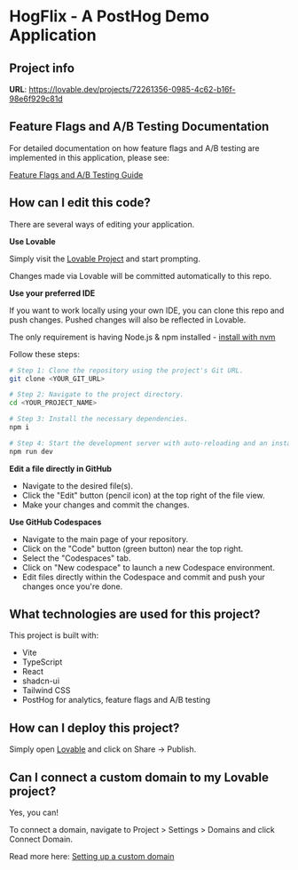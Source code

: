 
# HogFlix - A PostHog Demo Application

## Project info

**URL**: https://lovable.dev/projects/72261356-0985-4c62-b16f-98e6f929c81d

## Feature Flags and A/B Testing Documentation

For detailed documentation on how feature flags and A/B testing are implemented in this application, please see:

[Feature Flags and A/B Testing Guide](./src/docs/FeatureFlagsAndABTesting.md)

## How can I edit this code?

There are several ways of editing your application.

**Use Lovable**

Simply visit the [Lovable Project](https://lovable.dev/projects/72261356-0985-4c62-b16f-98e6f929c81d) and start prompting.

Changes made via Lovable will be committed automatically to this repo.

**Use your preferred IDE**

If you want to work locally using your own IDE, you can clone this repo and push changes. Pushed changes will also be reflected in Lovable.

The only requirement is having Node.js & npm installed - [install with nvm](https://github.com/nvm-sh/nvm#installing-and-updating)

Follow these steps:

```sh
# Step 1: Clone the repository using the project's Git URL.
git clone <YOUR_GIT_URL>

# Step 2: Navigate to the project directory.
cd <YOUR_PROJECT_NAME>

# Step 3: Install the necessary dependencies.
npm i

# Step 4: Start the development server with auto-reloading and an instant preview.
npm run dev
```

**Edit a file directly in GitHub**

- Navigate to the desired file(s).
- Click the "Edit" button (pencil icon) at the top right of the file view.
- Make your changes and commit the changes.

**Use GitHub Codespaces**

- Navigate to the main page of your repository.
- Click on the "Code" button (green button) near the top right.
- Select the "Codespaces" tab.
- Click on "New codespace" to launch a new Codespace environment.
- Edit files directly within the Codespace and commit and push your changes once you're done.

## What technologies are used for this project?

This project is built with:

- Vite
- TypeScript
- React
- shadcn-ui
- Tailwind CSS
- PostHog for analytics, feature flags and A/B testing

## How can I deploy this project?

Simply open [Lovable](https://lovable.dev/projects/72261356-0985-4c62-b16f-98e6f929c81d) and click on Share -> Publish.

## Can I connect a custom domain to my Lovable project?

Yes, you can!

To connect a domain, navigate to Project > Settings > Domains and click Connect Domain.

Read more here: [Setting up a custom domain](https://docs.lovable.dev/tips-tricks/custom-domain#step-by-step-guide)
